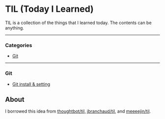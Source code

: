 # TIL (Today I Learned)

TIL is a collection of the things that I learned today. The contents can be anything.

---

### Categories

* [Git](#Git)

---

### Git
* [Git install & setting]()



## About

I borrowed this idea from [thoughtbot/til,](https://github.com/thoughtbot/til) [jbranchaud/til](https://github.com/jbranchaud/til), and [meeeejin/til](https://github.com/meeeejin/til).
